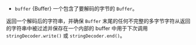 <!-- YAML
added: v0.1.99
changes:
  - version: v8.0.0
    pr-url: https://github.com/nodejs/node/pull/9618
    description: Each invalid character is now replaced by a single replacement
                 character instead of one for each individual byte.
-->

* `buffer` {Buffer} 一个包含了要解码的字节的 `Buffer`。

返回一个解码后的字符串，并确保 `Buffer` 末尾的任何不完整的多字节字符从返回的字符串中被过滤并保存在一个内部的 buffer 中用于下次调用 `stringDecoder.write()` 或 `stringDecoder.end()`。

